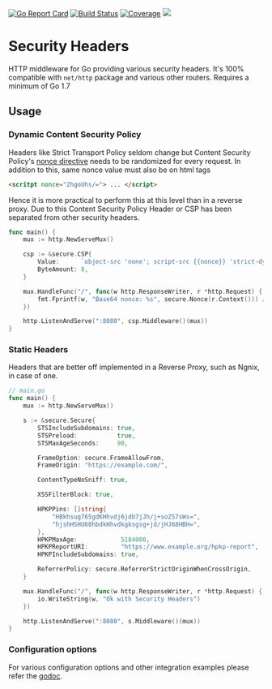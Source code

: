 [![Go Report Card](https://goreportcard.com/badge/github.com/srikrsna/security-headers)](https://goreportcard.com/report/github.com/srikrsna/security-headers) [![Build Status](https://travis-ci.org/srikrsna/security-headers.svg?branch=master)](https://travis-ci.org/srikrsna/security-headers) [![Coverage](http://gocover.io/_badge/github.com/srikrsna/security-headers)](http://gocover.io/github.com/srikrsna/security-headers)
<a href="https://godoc.org/github.com/srikrsna/security-headers"><img src="https://img.shields.io/badge/godoc-reference-blue.svg"></a>

# Security Headers

HTTP middleware for Go providing various security headers. It's 100% compatible with `net/http` package and various other routers. Requires a minimum of Go 1.7

## Usage

### Dynamic Content Security Policy

Headers like Strict Transport Policy seldom change but Content Security Policy's [nonce directive](https://csp.withgoogle.com/docs/strict-csp.html) needs to be randomized for every request. In addition to this, same nonce value must also be on html tags 

```html
<scritpt nonce="2hgoUhs/="> ... </script>
```

Hence it is more practical to perform this at this level than in a reverse proxy. Due to this Content Security Policy Header or CSP has been separated from other security headers.

~~~ go
func main() {
    mux := http.NewServeMux()

    csp := &secure.CSP{
        Value:      `object-src 'none'; script-src {{nonce}} 'strict-dynamic'; base-uri 'self'; report-uri https://example.com/_csp;`,
        ByteAmount: 8,
    }

    mux.HandleFunc("/", func(w http.ResponseWriter, r *http.Request) {
        fmt.Fprintf(w, "Base64 nonce: %s", secure.Nonce(r.Context())) // secure.Nonce(*http.Request) returns Nonce associated with the present request Object
    })

    http.ListenAndServe(":8080", csp.Middleware()(mux))
}
~~~

### Static Headers

Headers that are better off implemented in a Reverse Proxy, such as Ngnix, in case of one.

~~~ go
// main.go
func main() {
    mux := http.NewServeMux()

    s := &secure.Secure{
        STSIncludeSubdomains: true,
        STSPreload:           true,
        STSMaxAgeSeconds:     90,

        FrameOption: secure.FrameAllowFrom,
        FrameOrigin: "https://example.com/",

        ContentTypeNoSniff: true,

        XSSFilterBlock: true,

        HPKPPins: []string{
            "HBkhsug765gdKHhvdj6jdb7jJh/j+soZS7sWs=",
            "hjshHSHU68hbdkHhvdkgksgsg+jd/jHJ68HBH=",
        },
        HPKPMaxAge:            5184000,
        HPKPReportURI:         "https://www.example.org/hpkp-report",
        HPKPIncludeSubdomains: true,

        ReferrerPolicy: secure.ReferrerStrictOriginWhenCrossOrigin,
    }

    mux.HandleFunc("/", func(w http.ResponseWriter, r *http.Request) {
        io.WriteString(w, "Ok with Security Headers")
    })

    http.ListenAndServe(":8080", s.Middleware()(mux))
}
~~~

### Configuration options

For various configuration options and other integration examples please refer the [godoc](https://godoc.org/github.com/srikrsna/security-headers).
